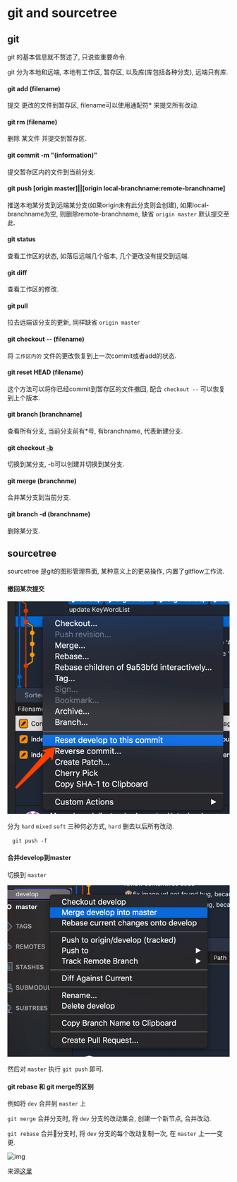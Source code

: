 # git and sourcetree

## git

git 的基本信息就不赘述了, 只说些重要命令. 

git 分为本地和远端, 本地有工作区, 暂存区, 以及库(库包括各种分支), 远端只有库. 

#### git add (filename)

提交 更改的文件到暂存区, filename可以使用通配符* 来提交所有改动. 

#### git rm (filename)

删除 某文件 并提交到暂存区. 

#### git commit -m "(information)"

提交暂存区内的文件到当前分支. 

#### git push [origin master]||[origin local-branchname:remote-branchname]

推送本地某分支到远端某分支(如果origin未有此分支则会创建), 如果local-branchname为空, 则删除remote-branchname, 缺省 `origin master` 默认提交至此. 

#### git status

查看工作区的状态, 如落后远端几个版本, 几个更改没有提交到远端. 

#### git diff 

查看工作区的修改. 

#### git pull 

拉去远端该分支的更新, 同样缺省 `origin master` 

#### git checkout -- (filename)

将 `工作区内的` 文件的更改恢复到上一次commit或者add的状态. 

#### git reset HEAD (filename)

这个方法可以将你已经commit到暂存区的文件撤回, 配合 `checkout --` 可以恢复到上个版本. 

#### git branch [branchname]

查看所有分支, 当前分支前有*号, 有branchname, 代表新建分支. 

#### git checkout [-b](branchname)

切换到某分支, -b可以创建并切换到某分支. 

#### git merge (branchnme)

合并某分支到当前分支. 

#### git branch -d (branchname)

删除某分支. 

## sourcetree

sourcetree 是git的图形管理界面, 某种意义上的更易操作, 内置了gitflow工作流. 

#### 撤回某次提交

![img](../img/20171101001.png)

分为 `hard`  `mixed`  `soft` 三种何必方式, `hard` 删去以后所有改动. 

` `  ` git push -f `  ` ` 

#### 合并develop到master

切换到 `master` 

![img](../img/20171101002.png)

然后对 `master` 执行 `git push` 即可. 

#### git rebase 和 git merge的区别

例如将 `dev` 合并到 `master` 上

`git merge` 合并分支时, 将 `dev` 分支的改动集合, 创建一个新节点, 合并改动. 

`git rebase` 合并分支时, 将 `dev` 分支的每个改动复制一次, 在 `master` 上一一变更. 

![img](../img/201711030.png)

来源[这里](https://github.com/521xueweihan/git-tips)


